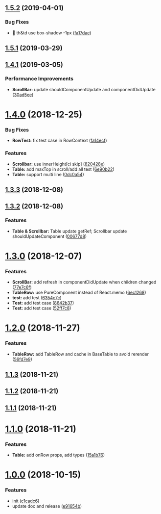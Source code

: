 ## [1.5.2](https://github.com/zWingz/react-table/compare/v1.5.1...v1.5.2) (2019-04-01)


### Bug Fixes

* 🐛 th&td use box-shadow -1px ([fa17dae](https://github.com/zWingz/react-table/commit/fa17dae))



## [1.5.1](https://github.com/zWingz/react-table/compare/v1.4.1...v1.5.1) (2019-03-29)



## [1.4.1](https://github.com/zWingz/react-table/compare/v1.4.0...v1.4.1) (2019-03-05)


### Performance Improvements

* **ScrollBar:** update shouldComponentUpdate and componentDidUpdate ([30ad5ee](https://github.com/zWingz/react-table/commit/30ad5ee))



# [1.4.0](https://github.com/zWingz/react-table/compare/v1.3.3...v1.4.0) (2018-12-25)


### Bug Fixes

* **RowTest:** fix test case in RowContext ([fa14ecf](https://github.com/zWingz/react-table/commit/fa14ecf))


### Features

* **Scrollbar:** use innerHeight[ci skip] ([820428e](https://github.com/zWingz/react-table/commit/820428e))
* **Table:** add maxTop in scroll/add all test ([6e90b22](https://github.com/zWingz/react-table/commit/6e90b22))
* **Table:** support multi line ([0dc0a54](https://github.com/zWingz/react-table/commit/0dc0a54))



## [1.3.3](https://github.com/zWingz/react-table/compare/v1.3.2...v1.3.3) (2018-12-08)



## [1.3.2](https://github.com/zWingz/react-table/compare/1.3.0...v1.3.2) (2018-12-08)


### Features

* **Table & Scrollbar:** Table update getRef; Scrollbar update shouldUpdateComponent ([00677d8](https://github.com/zWingz/react-table/commit/00677d8))



# [1.3.0](https://github.com/zWingz/react-table/compare/v1.2.0...1.3.0) (2018-12-07)


### Features

* **ScrollBar:** add refresh in componentDidUpdate when children changed ([77e7c6f](https://github.com/zWingz/react-table/commit/77e7c6f))
* **TableRow:** use PureComponent instead of React.memo ([6ec1268](https://github.com/zWingz/react-table/commit/6ec1268))
* **test:** add test ([6354c7c](https://github.com/zWingz/react-table/commit/6354c7c))
* **Test:** add test case ([8642b37](https://github.com/zWingz/react-table/commit/8642b37))
* **Test:** add test case ([52ff7c8](https://github.com/zWingz/react-table/commit/52ff7c8))



# [1.2.0](https://github.com/zWingz/react-table/compare/1.2.0...v1.2.0) (2018-11-27)


### Features

* **TableRow:** add TableRow and cache in BaseTable to avoid rerender ([56fd7e9](https://github.com/zWingz/react-table/commit/56fd7e9))



## [1.1.3](https://github.com/zWingz/react-table/compare/1.1.3...v1.1.3) (2018-11-21)



## [1.1.2](https://github.com/zWingz/react-table/compare/v1.1.1...v1.1.2) (2018-11-21)



## [1.1.1](https://github.com/zWingz/react-table/compare/1.1.0...v1.1.1) (2018-11-21)



# [1.1.0](https://github.com/zWingz/react-table/compare/1.0.0...1.1.0) (2018-11-21)


### Features

* **Table:** add onRow props, add types ([15a1b76](https://github.com/zWingz/react-table/commit/15a1b76))



# [1.0.0](https://github.com/zWingz/react-table/compare/c1cadc6...1.0.0) (2018-10-15)


### Features

* init ([c1cadc6](https://github.com/zWingz/react-table/commit/c1cadc6))
* update doc and release ([e91654b](https://github.com/zWingz/react-table/commit/e91654b))




